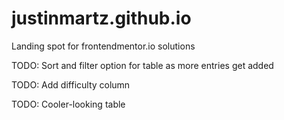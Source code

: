 # justinmartz.github.io

Landing spot for frontendmentor.io solutions

TODO: Sort and filter option for table as more entries get added

TODO: Add difficulty column

TODO: Cooler-looking table
